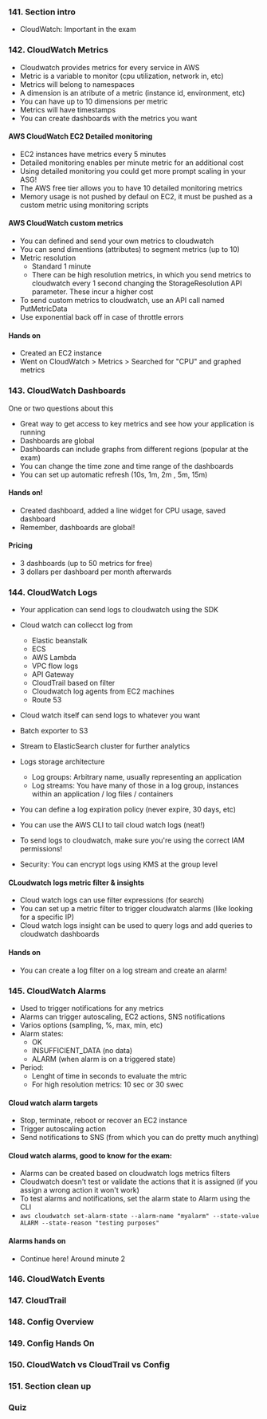 ### 141. Section intro
- CloudWatch: Important in the exam 

### 142. CloudWatch Metrics
- Cloudwatch provides metrics for every service in AWS
- Metric is a variable to monitor (cpu utilization, network in, etc)
- Metrics will belong to namespaces
- A dimension is an atribute of a metric (instance id, environment, etc)
- You can have up to 10 dimensions per metric
- Metrics will have timestamps
- You can create dashboards with the metrics you want

#### AWS CloudWatch EC2 Detailed monitoring
- EC2 instances have metrics every 5 minutes
- Detailed monitoring enables per minute metric for an additional cost
- Using detailed monitoring you could get more prompt scaling in your ASG!
- The AWS free tier allows you to have 10 detailed monitoring metrics
- Memory usage is not pushed by defaul on EC2, it must be pushed as a custom metric using monitoring scripts

#### AWS CloudWatch custom metrics
- You can defined and send your own metrics to cloudwatch
- You can send dimentions (attributes) to segment metrics (up to 10)
- Metric resolution
    - Standard 1 minute
    - There can be high resolution metrics, in which you send metrics to cloudwatch every 1 second changing the StorageResolution API parameter. These incur a higher cost
- To send custom metrics to cloudwatch, use an API call named PutMetricData
- Use exponential back off in case of throttle errors

#### Hands on
- Created an EC2 instance
- Went on CloudWatch > Metrics > Searched for "CPU" and graphed metrics

### 143. CloudWatch Dashboards 
One or two questions about this
- Great way to get access to key metrics and see how your application is running
- Dashboards are global
- Dashboards can include graphs from different regions (popular at the exam)
- You can change the time zone and time range of the dashboards
- You can set up automatic refresh (10s, 1m, 2m , 5m, 15m)

#### Hands on!
- Created dashboard, added a line widget for CPU usage, saved dashboard
- Remember, dashboards are global!


#### Pricing
- 3 dashboards (up to 50 metrics for free)
- 3 dollars per dashboard per month afterwards

### 144. CloudWatch Logs
- Your application can send logs to cloudwatch using the SDK
- Cloud watch can collecct log from
    - Elastic beanstalk
    - ECS
    - AWS Lambda
    - VPC flow logs
    - API Gateway
    - CloudTrail based on filter
    - Cloudwatch log agents from EC2 machines
    - Route 53
- Cloud watch itself can send logs to whatever you want
- Batch exporter to S3
- Stream to ElasticSearch cluster for further analytics

- Logs storage architecture
    - Log groups: Arbitrary name, usually representing an application
    - Log streams: You have many of those in a log group, instances within an application / log files / containers
- You can define a log expiration policy (never expire, 30 days, etc) 
- You can use the AWS CLI to tail cloud watch logs (neat!)
- To send logs to cloudwatch, make sure you're using the correct IAM permissions!
- Security: You can encrypt logs using KMS at the group level

#### CLoudwatch logs metric filter & insights
- Cloud watch logs can use filter expressions (for search)
- You can set up a metric filter to trigger cloudwatch alarms (like looking for a specific IP)
- Cloud watch logs insight can be used to query logs and add queries to cloudwatch dashboards

#### Hands on
- You can create a log filter on a log stream and create an alarm!

### 145. CloudWatch Alarms
- Used to trigger notifications for any metrics
- Alarms can trigger autoscaling, EC2 actions, SNS notifications
- Varios options (sampling, %, max, min, etc)
- Alarm states:
    - OK
    - INSUFFICIENT_DATA (no data)
    - ALARM (when alarm is on a triggered state)
- Period:
    - Lenght of time in seconds to evaluate the mtric
    - For high resolution metrics: 10 sec or 30 swec
 
#### Cloud watch alarm targets
- Stop, terminate, reboot or recover an EC2 instance
- Trigger autoscaling action
- Send notifications to SNS (from which you can do pretty much anything)

#### Cloud watch alarms, good to know for the exam:
- Alarms can be created based on cloudwatch logs metrics filters
- Cloudwatch doesn't test or validate the actions that it is assigned (if you assign a wrong action it won't work)
- To test alarms and notifications, set the alarm state to Alarm using the CLI
- `aws cloudwatch set-alarm-state --alarm-name "myalarm" --state-value ALARM --state-reason "testing purposes"`

#### Alarms hands on
- Continue here! Around minute 2

### 146. CloudWatch Events

### 147. CloudTrail

### 148. Config Overview

### 149. Config Hands On

### 150. CloudWatch vs CloudTrail vs Config

### 151. Section clean up

### Quiz